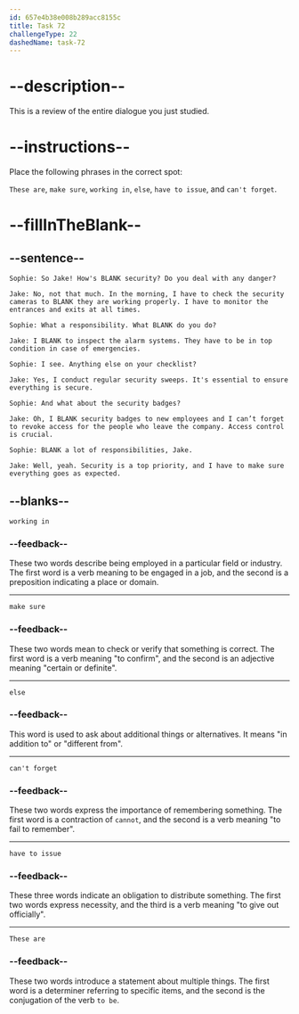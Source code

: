 ```yaml
---
id: 657e4b38e008b289acc8155c
title: Task 72
challengeType: 22
dashedName: task-72
---
```

<!-- REVIEW -->

# --description--

This is a review of the entire dialogue you just studied.

# --instructions--

Place the following phrases in the correct spot:

`These are`, `make sure`, `working in`, `else`, `have to issue`, and `can't forget`.

# --fillInTheBlank--

## --sentence--

`Sophie: So Jake! How's BLANK security? Do you deal with any danger?`  

`Jake: No, not that much. In the morning, I have to check the security cameras to BLANK they are working properly. I have to monitor the entrances and exits at all times.`  

`Sophie: What a responsibility. What BLANK do you do?`  

`Jake: I BLANK to inspect the alarm systems. They have to be in top condition in case of emergencies.`  

`Sophie: I see. Anything else on your checklist?`  

`Jake: Yes, I conduct regular security sweeps. It's essential to ensure everything is secure.`  

`Sophie: And what about the security badges?`  

`Jake: Oh, I BLANK security badges to new employees and I can’t forget to revoke access for the people who leave the company. Access control is crucial.`  

`Sophie: BLANK a lot of responsibilities, Jake.`  

`Jake: Well, yeah. Security is a top priority, and I have to make sure everything goes as expected.`  

## --blanks--

`working in`  

### --feedback--

These two words describe being employed in a particular field or industry. The first word is a verb meaning to be engaged in a job, and the second is a preposition indicating a place or domain.

---

`make sure`  

### --feedback--

These two words mean to check or verify that something is correct. The first word is a verb meaning "to confirm", and the second is an adjective meaning "certain or definite".  

---

`else`  

### --feedback--

This word is used to ask about additional things or alternatives. It means "in addition to" or "different from".  

---

`can't forget`  

### --feedback--

These two words express the importance of remembering something. The first word is a contraction of `cannot`, and the second is a verb meaning "to fail to remember".  

---

`have to issue`  

### --feedback--

These three words indicate an obligation to distribute something. The first two words express necessity, and the third is a verb meaning "to give out officially".  

---

`These are`  

### --feedback--

These two words introduce a statement about multiple things. The first word is a determiner referring to specific items, and the second is the conjugation of the verb `to be`.  
